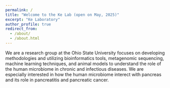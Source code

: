 ```yaml
---
permalink: /
title: "Welcome to the Ke Lab (open on May, 2025)"
excerpt: "Ke Laboratory"
author_profile: true
redirect_from: 
  - /about/
  - /about.html
---
```


We are a research group at the Ohio State University focuses on developing methodologies and utilizing bioinformatics tools, metagenomic sequencing, machine learning techniques, and animal models to understand the role of the human microbiome in chronic and infectious diseases. We are especially interested in how the human microbiome interect with pancreas and its role in pancreatitis and pancreatic cancer.


